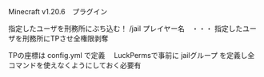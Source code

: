 Minecraft v1.20.6　プラグイン

指定したユーザを刑務所にぶち込む！
/jail プレイヤー名　・・・ 指定したユーザを刑務所にTPさせ全権限剥奪



TPの座標は config.yml で定義
　LuckPermsで事前に jailグループ を定義し全コマンドを使えなくようにしておく必要有
